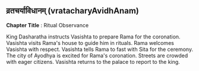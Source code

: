 ## व्रतचर्याविधानम् (vratacharyAvidhAnam)
**Chapter Title** : Ritual Observance

King Dasharatha instructs Vasishta to prepare Rama for the coronation. Vasishta visits Rama's house to guide him in rituals. Rama welcomes Vasishta with respect. Vasishta tells Rama to fast with Sita for the ceremony. The city of Ayodhya is excited for Rama's coronation. Streets are crowded with eager citizens. Vasishta returns to the palace to report to the king.